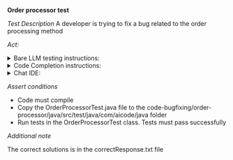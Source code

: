 **Order processor test**

*Test Description*
A developer is trying to fix a bug related to the order processing method

*Act:*

<details>
<summary>Bare LLM testing instructions:</summary>

- Open the prompt.txt file
- Copy a question located in the prompt.txt file to the chat window
- Submit the question
- Open the project code-bugfixing/order-processor/java
- Open the OrderProcessor class
- Change the findOrders method to the suggested method

</details>
<details>
<summary>Code Completion instructions:</summary>

- Open the project code-bugfixing/order-processor/java
- Open the OrderProcessor class
- Type after the findOrders method:

```java
// Rewrite the calculateMostPopularProduct method to fix the bug
```

- Press ENTER
- Accept a sequence of suggestions using the TAB and ENTER keys
- Change the findOrders method to the suggested method

</details>

<details>
<summary>Chat IDE:</summary>

- Open the project code-bugfixing/order-processor/java
- Open the OrderProcessor class
- Type in the chat window:

> Rewrite the calculateMostPopularProduct method to fix the bug

- Change the findOrders method to the suggested method

</details>

*Assert conditions*

- Code must compile
- Copy the OrderProcessorTest.java file to the code-bugfixing/order-processor/java/src/test/java/com/aicode/java folder
- Run tests in the OrderProcessorTest class. Tests must pass successfully

*Additional note*

The correct solutions is in the correctResponse.txt file